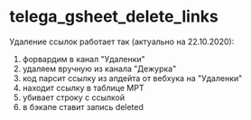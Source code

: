 # telega_gsheet_delete_links
Удаление ссылок работает так (актуально на 22.10.2020):
1. форвардим в канал "Удаленки"
2. удаляем вручную из канала "Дежурка"
3. код парсит ссылку из апдейта от вебхука на "Удаленки"
4. находит ссылку в таблице МРТ
5. убивает строку с ссылкой
6. в бэкапе ставит запись deleted 

